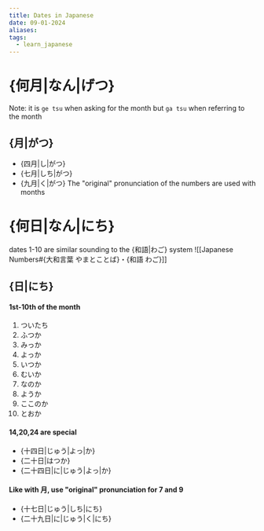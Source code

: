 ```yaml
---
title: Dates in Japanese
date: 09-01-2024
aliases: 
tags:
  - learn_japanese
---
```

# {何月|なん|げつ}
Note: it is `ge tsu` when asking for the month but `ga tsu` when referring to the month
## {月|がつ}

- {四月|し|がつ}
- {七月|しち|がつ}
- {九月|く|がつ}
The "original" pronunciation of the numbers are used with months

# {何日|なん|にち}
dates 1-10 are similar sounding to the {和語|わご} system
![[Japanese Numbers#{大和言葉 やまとことば}・{和語 わご}]]

## {日|にち}
#### 1st-10th of the month
1. ついたち
2. ふつか
3. みっか
4. よっか
5. いつか
6. むいか
7. なのか
8. ようか
9. ここのか
10. とおか
#### 14,20,24 are special
- {十四日|じゅう|よっ|か}
- {二十日|はつか}
- {二十四日|に|じゅう|よっ|か}

#### Like with 月, use "original" pronunciation for 7 and 9
- {十七日|じゅう|しち|にち}
- {二十九日|に|じゅう|く|にち}